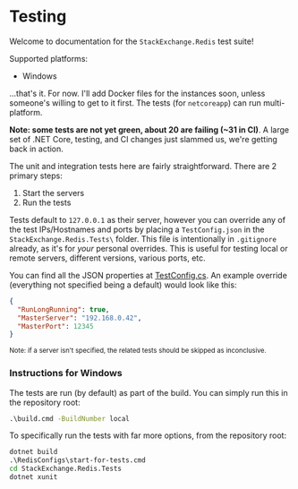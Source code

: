 Testing
===

Welcome to documentation for the `StackExchange.Redis` test suite!

Supported platforms:
- Windows

...that's it. For now. I'll add Docker files for the instances soon, unless someone's willing to get to it first. The tests (for `netcoreapp`) can run multi-platform.

**Note: some tests are not yet green, about 20 are failing (~31 in CI)**. A large set of .NET Core, testing, and CI changes just slammed us, we're getting back in action.

The unit and integration tests here are fairly straightforward. There are 2 primary steps:
1. Start the servers
2. Run the tests

Tests default to `127.0.0.1` as their server, however you can override any of the test IPs/Hostnames and ports by placing a `TestConfig.json` in the `StackExchange.Redis.Tests\` folder. This file is intentionally in `.gitignore` already, as it's for *your* personal overrides. This is useful for testing local or remote servers, different versions, various ports, etc.

You can find all the JSON properties at [TestConfig.cs](Helpers/TestConfig.cs). An example override (everything not specified being a default) would look like this:
```json
{
  "RunLongRunning": true,
  "MasterServer": "192.168.0.42",
  "MasterPort": 12345
}
```
<sub>Note: if a server isn't specified, the related tests should be skipped as inconclusive.</sub>

### Instructions for Windows
The tests are run (by default) as part of the build. You can simply run this in the repository root:
```cmd
.\build.cmd -BuildNumber local
```

To specifically run the tests with far more options, from the repository root:
```cmd
dotnet build
.\RedisConfigs\start-for-tests.cmd
cd StackExchange.Redis.Tests
dotnet xunit
```